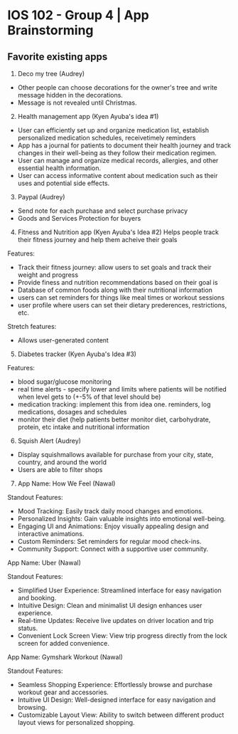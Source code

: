 IOS 102 - Group 4 | App Brainstorming
===

## Favorite existing apps
1. Deco my tree (Audrey)
+ Other people can choose decorations for the owner's tree and write message hidden in the decorations. 
+ Message is not revealed until Christmas.

2. Health management app (Kyen Ayuba's idea #1)
+ User can efficiently set up and organize medication list, establish personalized medication schedules, receivetimely reminders
+ App has a journal for patients to document their health journey and track changes in their well-being as they follow their medication regimen.
+ User can manage and organize medical records, allergies, and other essential health information.
+ User can access informative content about medication such as their uses and potential side effects.

3. Paypal (Audrey)
+ Send note for each purchase and select purchase privacy
+ Goods and Services Protection for buyers

4. Fitness and Nutrition app (Kyen Ayuba's Idea #2)
Helps people track their fitness journey and help them acheive their goals

Features:
- Track their fitness journey: allow users to set goals and track their weight and progress
- Provide finess and nutrition recommendations based on their goal is 
- Database of common foods along with their nutritional information
- users can set reminders for things like meal times or workout sessions
- user profile where users can set their dietary prederences, restrictions, etc. 

Stretch features:
- Allows user-generated content

5. Diabetes tracker (Kyen Ayuba's Idea #3)

Features:
- blood sugar/glucose monitoring
- real time alerts - specify lower and limits where patients will be notified when level gets to (+-5% of that level should be)
- medication tracking: implement this from idea one. reminders, log medications, dosages and schedules
- monitor their diet (help patients better monitor diet, carbohydrate, protein, etc intake and nutritional information

6. Squish Alert (Audrey)
+ Display squishmallows available for purchase from your city, state, country, and around the world
+ Users are able to filter shops

7. App Name: How We Feel (Nawal)

Standout Features:
- Mood Tracking: Easily track daily mood changes and emotions.
- Personalized Insights: Gain valuable insights into emotional well-being.
- Engaging UI and Animations: Enjoy visually appealing design and interactive animations.
- Custom Reminders: Set reminders for regular mood check-ins.
- Community Support: Connect with a supportive user community.

App Name: Uber (Nawal)

Standout Features:
- Simplified User Experience: Streamlined interface for easy navigation and booking.
- Intuitive Design: Clean and minimalist UI design enhances user experience.
- Real-time Updates: Receive live updates on driver location and trip status.
- Convenient Lock Screen View: View trip progress directly from the lock screen for added convenience.


App Name: Gymshark Workout (Nawal)

Standout Features:
- Seamless Shopping Experience: Effortlessly browse and purchase workout gear and accessories.
- Intuitive UI Design: Well-designed interface for easy navigation and browsing.
- Customizable Layout View: Ability to switch between different product layout views for personalized shopping.
